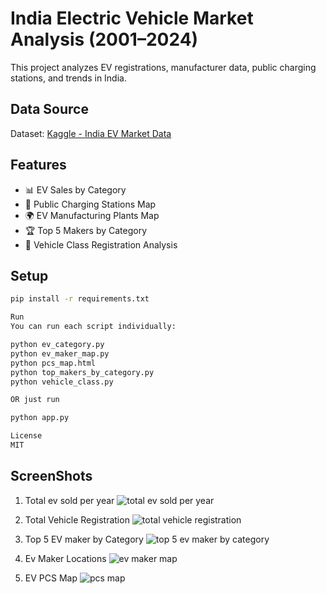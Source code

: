 # India Electric Vehicle Market Analysis (2001–2024)

This project analyzes EV registrations, manufacturer data, public charging stations, and trends in India.

## Data Source
Dataset: [Kaggle - India EV Market Data](https://www.kaggle.com/datasets/srinrealyf/india-ev-market-data)

## Features
- 📊 EV Sales by Category
- 📍 Public Charging Stations Map
- 🌍 EV Manufacturing Plants Map
- 🏆 Top 5 Makers by Category
- 🧾 Vehicle Class Registration Analysis

## Setup

```bash
pip install -r requirements.txt

Run
You can run each script individually:

python ev_category.py
python ev_maker_map.py
python pcs_map.html
python top_makers_by_category.py
python vehicle_class.py

OR just run

python app.py

License
MIT
```
## ScreenShots

1. Total ev sold per year
![total ev sold per year](https://github.com/user-attachments/assets/934c407a-1efd-4eed-8ec3-217a8b4923d3)

2. Total Vehicle Registration
![total  vehicle registration](https://github.com/user-attachments/assets/d7e661db-a411-4fd5-8067-c82d2a995fea)

3. Top 5 EV maker by Category
![top 5 ev maker by category](https://github.com/user-attachments/assets/c1c40601-d2d5-44fe-ac16-17064b5f576b)

4. Ev Maker Locations
![ev maker map](https://github.com/user-attachments/assets/d2fd997a-0e54-429b-8df2-f6f0e76606fc)

5. EV PCS Map
![pcs map](https://github.com/user-attachments/assets/7e2d22ec-b806-4d65-875f-4f9a2ce37590)



